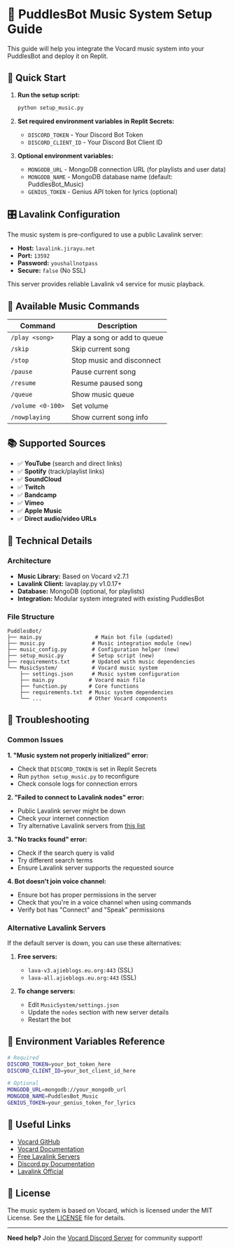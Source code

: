 # 🎵 PuddlesBot Music System Setup Guide

This guide will help you integrate the Vocard music system into your PuddlesBot and deploy it on Replit.

## 🚀 Quick Start

1. **Run the setup script:**
   ```bash
   python setup_music.py
   ```

2. **Set required environment variables in Replit Secrets:**
   - `DISCORD_TOKEN` - Your Discord Bot Token
   - `DISCORD_CLIENT_ID` - Your Discord Bot Client ID

3. **Optional environment variables:**
   - `MONGODB_URL` - MongoDB connection URL (for playlists and user data)
   - `MONGODB_NAME` - MongoDB database name (default: PuddlesBot_Music)
   - `GENIUS_TOKEN` - Genius API token for lyrics (optional)

## 🎛️ Lavalink Configuration

The music system is pre-configured to use a public Lavalink server:
- **Host:** `lavalink.jirayu.net`
- **Port:** `13592`
- **Password:** `youshallnotpass`
- **Secure:** `false` (No SSL)

This server provides reliable Lavalink v4 service for music playback.

## 🎵 Available Music Commands

| Command | Description |
|---------|-------------|
| `/play <song>` | Play a song or add to queue |
| `/skip` | Skip current song |
| `/stop` | Stop music and disconnect |
| `/pause` | Pause current song |
| `/resume` | Resume paused song |
| `/queue` | Show music queue |
| `/volume <0-100>` | Set volume |
| `/nowplaying` | Show current song info |

## 📚 Supported Sources

- ✅ **YouTube** (search and direct links)
- ✅ **Spotify** (track/playlist links)
- ✅ **SoundCloud**
- ✅ **Twitch**
- ✅ **Bandcamp**
- ✅ **Vimeo**
- ✅ **Apple Music**
- ✅ **Direct audio/video URLs**

## 🔧 Technical Details

### Architecture
- **Music Library:** Based on Vocard v2.7.1
- **Lavalink Client:** lavaplay.py v1.0.17+
- **Database:** MongoDB (optional, for playlists)
- **Integration:** Modular system integrated with existing PuddlesBot

### File Structure
```
PuddlesBot/
├── main.py                 # Main bot file (updated)
├── music.py               # Music integration module (new)
├── music_config.py        # Configuration helper (new)
├── setup_music.py         # Setup script (new)
├── requirements.txt       # Updated with music dependencies
└── MusicSystem/           # Vocard music system
    ├── settings.json      # Music system configuration
    ├── main.py           # Vocard main file
    ├── function.py       # Core functions
    ├── requirements.txt  # Music system dependencies
    └── ...               # Other Vocard components
```

## 🐛 Troubleshooting

### Common Issues

**1. "Music system not properly initialized" error:**
- Check that `DISCORD_TOKEN` is set in Replit Secrets
- Run `python setup_music.py` to reconfigure
- Check console logs for connection errors

**2. "Failed to connect to Lavalink nodes" error:**
- Public Lavalink server might be down
- Check your internet connection
- Try alternative Lavalink servers from [this list](https://lavalink.darrennathanael.com/)

**3. "No tracks found" error:**
- Check if the search query is valid
- Try different search terms
- Ensure Lavalink server supports the requested source

**4. Bot doesn't join voice channel:**
- Ensure bot has proper permissions in the server
- Check that you're in a voice channel when using commands
- Verify bot has "Connect" and "Speak" permissions

### Alternative Lavalink Servers

If the default server is down, you can use these alternatives:

1. **Free servers:**
   - `lava-v3.ajieblogs.eu.org:443` (SSL)
   - `lava-all.ajieblogs.eu.org:443` (SSL)

2. **To change servers:**
   - Edit `MusicSystem/settings.json`
   - Update the `nodes` section with new server details
   - Restart the bot

## 📝 Environment Variables Reference

```bash
# Required
DISCORD_TOKEN=your_bot_token_here
DISCORD_CLIENT_ID=your_bot_client_id_here

# Optional
MONGODB_URL=mongodb://your_mongodb_url
MONGODB_NAME=PuddlesBot_Music
GENIUS_TOKEN=your_genius_token_for_lyrics
```

## 🔗 Useful Links

- [Vocard GitHub](https://github.com/ChocoMeow/Vocard)
- [Vocard Documentation](https://docs.vocard.xyz/)
- [Free Lavalink Servers](https://lavalink.darrennathanael.com/)
- [Discord.py Documentation](https://discordpy.readthedocs.io/)
- [Lavalink Official](https://github.com/freyacodes/Lavalink)

## 📄 License

The music system is based on Vocard, which is licensed under the MIT License. See the [LICENSE](MusicSystem/LICENSE) file for details.

---

**Need help?** Join the [Vocard Discord Server](https://discord.gg/vocard) for community support! 